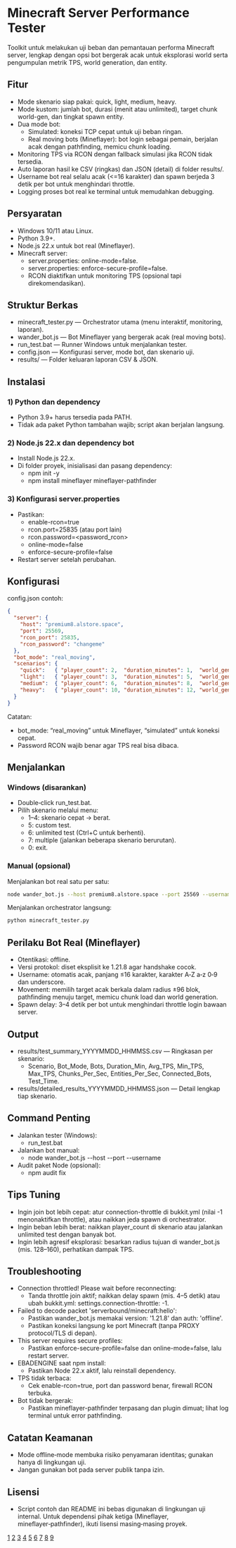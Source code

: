 # Minecraft Server Performance Tester

Toolkit untuk melakukan uji beban dan pemantauan performa Minecraft server, lengkap dengan opsi bot bergerak acak untuk eksplorasi world serta pengumpulan metrik TPS, world generation, dan entity.

## Fitur

- Mode skenario siap pakai: quick, light, medium, heavy.
- Mode kustom: jumlah bot, durasi (menit atau unlimited), target chunk world-gen, dan tingkat spawn entity.
- Dua mode bot:
  - Simulated: koneksi TCP cepat untuk uji beban ringan.
  - Real moving bots (Mineflayer): bot login sebagai pemain, berjalan acak dengan pathfinding, memicu chunk loading.
- Monitoring TPS via RCON dengan fallback simulasi jika RCON tidak tersedia.
- Auto laporan hasil ke CSV (ringkas) dan JSON (detail) di folder results/.
- Username bot real selalu acak (<=16 karakter) dan spawn berjeda 3 detik per bot untuk menghindari throttle.
- Logging proses bot real ke terminal untuk memudahkan debugging.

## Persyaratan

- Windows 10/11 atau Linux.
- Python 3.9+.
- Node.js 22.x untuk bot real (Mineflayer).
- Minecraft server:
  - server.properties: online-mode=false.
  - server.properties: enforce-secure-profile=false.
  - RCON diaktifkan untuk monitoring TPS (opsional tapi direkomendasikan).

## Struktur Berkas

- minecraft_tester.py — Orchestrator utama (menu interaktif, monitoring, laporan).
- wander_bot.js — Bot Mineflayer yang bergerak acak (real moving bots).
- run_test.bat — Runner Windows untuk menjalankan tester.
- config.json — Konfigurasi server, mode bot, dan skenario uji.
- results/ — Folder keluaran laporan CSV & JSON.

## Instalasi

### 1) Python dan dependency
- Python 3.9+ harus tersedia pada PATH.
- Tidak ada paket Python tambahan wajib; script akan berjalan langsung.

### 2) Node.js 22.x dan dependency bot
- Install Node.js 22.x.
- Di folder proyek, inisialisasi dan pasang dependency:
  - npm init -y
  - npm install mineflayer mineflayer-pathfinder

### 3) Konfigurasi server.properties
- Pastikan:
  - enable-rcon=true
  - rcon.port=25835 (atau port lain)
  - rcon.password=<password_rcon>
  - online-mode=false
  - enforce-secure-profile=false
- Restart server setelah perubahan.

## Konfigurasi

config.json contoh:
```json
{
  "server": {
    "host": "premium8.alstore.space",
    "port": 25569,
    "rcon_port": 25835,
    "rcon_password": "changeme"
  },
  "bot_mode": "real_moving", 
  "scenarios": {
    "quick":   { "player_count": 2,  "duration_minutes": 1,  "world_gen_chunks": 10,  "entity_spawn_rate": "low",    "description": "Quick test - 1 minute" },
    "light":   { "player_count": 3,  "duration_minutes": 5,  "world_gen_chunks": 30,  "entity_spawn_rate": "low",    "description": "Light load - 3 players, 5 min" },
    "medium":  { "player_count": 6,  "duration_minutes": 8,  "world_gen_chunks": 60,  "entity_spawn_rate": "medium", "description": "Medium load - 6 players, 8 min" },
    "heavy":   { "player_count": 10, "duration_minutes": 12, "world_gen_chunks": 100, "entity_spawn_rate": "high",   "description": "Heavy load - 10 players, 12 min" }
  }
}
```

Catatan:
- bot_mode: “real_moving” untuk Mineflayer, “simulated” untuk koneksi cepat.
- Password RCON wajib benar agar TPS real bisa dibaca.

## Menjalankan

### Windows (disarankan)
- Double‑click run_test.bat.
- Pilih skenario melalui menu:
  - 1–4: skenario cepat → berat.
  - 5: custom test.
  - 6: unlimited test (Ctrl+C untuk berhenti).
  - 7: multiple (jalankan beberapa skenario berurutan).
  - 0: exit.

### Manual (opsional)

Menjalankan bot real satu per satu:
```bash
node wander_bot.js --host premium8.alstore.space --port 25569 --username W_Test01
```

Menjalankan orchestrator langsung:
```bash
python minecraft_tester.py
```

## Perilaku Bot Real (Mineflayer)

- Otentikasi: offline.
- Versi protokol: diset eksplisit ke 1.21.8 agar handshake cocok.
- Username: otomatis acak, panjang ≤16 karakter, karakter A‑Z a‑z 0‑9 dan underscore.
- Movement: memilih target acak berkala dalam radius ±96 blok, pathfinding menuju target, memicu chunk load dan world generation.
- Spawn delay: 3–4 detik per bot untuk menghindari throttle login bawaan server.

## Output

- results/test_summary_YYYYMMDD_HHMMSS.csv — Ringkasan per skenario:
  - Scenario, Bot_Mode, Bots, Duration_Min, Avg_TPS, Min_TPS, Max_TPS, Chunks_Per_Sec, Entities_Per_Sec, Connected_Bots, Test_Time.
- results/detailed_results_YYYYMMDD_HHMMSS.json — Detail lengkap tiap skenario.

## Command Penting

- Jalankan tester (Windows):
  - run_test.bat
- Jalankan bot manual:
  - node wander_bot.js --host <host> --port <port> --username <nama>
- Audit paket Node (opsional):
  - npm audit fix

## Tips Tuning

- Ingin join bot lebih cepat: atur connection-throttle di bukkit.yml (nilai -1 menonaktifkan throttle), atau naikkan jeda spawn di orchestrator.
- Ingin beban lebih berat: naikkan player_count di skenario atau jalankan unlimited test dengan banyak bot.
- Ingin lebih agresif eksplorasi: besarkan radius tujuan di wander_bot.js (mis. 128–160), perhatikan dampak TPS.

## Troubleshooting

- Connection throttled! Please wait before reconnecting:
  - Tanda throttle join aktif; naikkan delay spawn (mis. 4–5 detik) atau ubah bukkit.yml: settings.connection-throttle: -1.
- Failed to decode packet 'serverbound/minecraft:hello':
  - Pastikan wander_bot.js memakai version: '1.21.8' dan auth: 'offline'.
  - Pastikan koneksi langsung ke port Minecraft (tanpa PROXY protocol/TLS di depan).
- This server requires secure profiles:
  - Pastikan enforce-secure-profile=false dan online-mode=false, lalu restart server.
- EBADENGINE saat npm install:
  - Pastikan Node 22.x aktif, lalu reinstall dependency.
- TPS tidak terbaca:
  - Cek enable-rcon=true, port dan password benar, firewall RCON terbuka.
- Bot tidak bergerak:
  - Pastikan mineflayer-pathfinder terpasang dan plugin dimuat; lihat log terminal untuk error pathfinding.

## Catatan Keamanan

- Mode offline‑mode membuka risiko penyamaran identitas; gunakan hanya di lingkungan uji.
- Jangan gunakan bot pada server publik tanpa izin.

## Lisensi

- Script contoh dan README ini bebas digunakan di lingkungan uji internal. Untuk dependensi pihak ketiga (Mineflayer, mineflayer‑pathfinder), ikuti lisensi masing‑masing proyek.

[1](https://github.com/PrismarineJS/mineflayer)
[2](https://www.youtube.com/watch?v=PZ5YmgkZML8)
[3](https://colab.research.google.com/github/PrismarineJS/mineflayer/blob/master/docs/mineflayer.ipynb)
[4](https://codesandbox.io/examples/package/mineflayer)
[5](https://www.youtube.com/watch?v=Giu0ADA5uo8)
[6](https://docs.vultr.com/how-to-setup-a-basic-mineflayer-bot-on-ubuntu-20-04)
[7](https://stackoverflow.com/questions/68390422/my-mineflayer-bot-doesnt-respond-to-my-message)
[8](https://sourceforge.net/projects/mineflayer.mirror/files/4.33.0/README.md/download)
[9](https://codesandbox.io/examples/package/mineflayer-pvp)